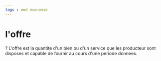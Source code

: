 ```yaml
---
tags : mod economie
---
```

# l'offre

?
L'offre est la quantite d'un bien ou d'un service que les producteur sont disposes et capable de fournir au cours d'une periode donnees.
<!--SR:!2022-09-29,1,230-->
